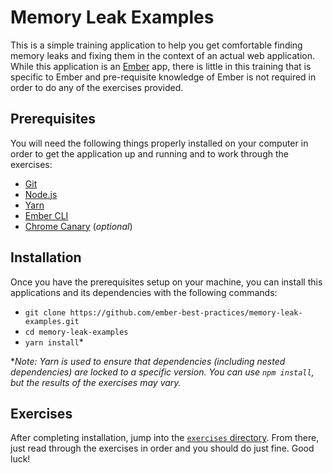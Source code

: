 # Memory Leak Examples

This is a simple training application to help you get comfortable finding memory leaks and fixing them in the context of an actual web application. While this application is an [Ember](http://emberjs.com/) app, there is little in this training that is specific to Ember and pre-requisite knowledge of Ember is not required in order to do any of the exercises provided.

## Prerequisites

You will need the following things properly installed on your computer in order to get the application up and running and to work through the exercises:

* [Git](https://git-scm.com/)
* [Node.js](https://nodejs.org/)
* [Yarn](https://yarnpkg.com/)
* [Ember CLI](https://ember-cli.com/)
* [Chrome Canary](https://www.google.com/chrome/browser/canary.html) (_optional_)

## Installation

Once you have the prerequisites setup on your machine, you can install this applications and its dependencies with the following commands:

* `git clone https://github.com/ember-best-practices/memory-leak-examples.git`
* `cd memory-leak-examples`
* `yarn install`*

*_Note: Yarn is used to ensure that dependencies (including nested dependencies) are locked to a specific version. You can use `npm install`, but the results of the exercises may vary._

## Exercises

After completing installation, jump into the [`exercises` directory](./exercises/exercise-0.md). From there, just read through the exercises in order and you should do just fine. Good luck!
